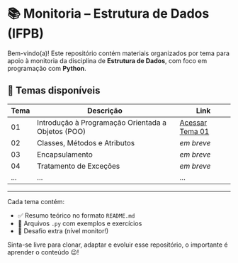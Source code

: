 # 📚 Monitoria – Estrutura de Dados (IFPB)

Bem-vindo(a)! Este repositório contém materiais organizados por tema para apoio à monitoria da disciplina de **Estrutura de Dados**, com foco em programação com **Python**.

## 📘 Temas disponíveis

| Tema | Descrição | Link |
|------|-----------|------|
| 01   | Introdução à Programação Orientada a Objetos (POO) | [Acessar Tema 01](./01-poo-introducao/README.md) |
| 02   | Classes, Métodos e Atributos | _em breve_ |
| 03   | Encapsulamento | _em breve_ |
| 04   | Tratamento de Exceções | _em breve_ |
| ...  | ... | ... |

---

Cada tema contém:
- ✅ Resumo teórico no formato `README.md`
- 🧪 Arquivos `.py` com exemplos e exercícios
- 📄 Desafio extra (nível monitor!)

Sinta-se livre para clonar, adaptar e evoluir esse repositório, o importante é aprender o conteúdo 😉!

